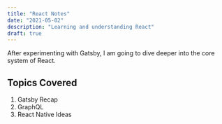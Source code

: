 ```yaml
---
title: "React Notes"
date: "2021-05-02"
description: "Learning and understanding React"
draft: true
---
```


After experimenting with Gatsby, I am going to dive deeper into the core system of React.

## Topics Covered

1. Gatsby Recap
2. GraphQL
3. React Native Ideas